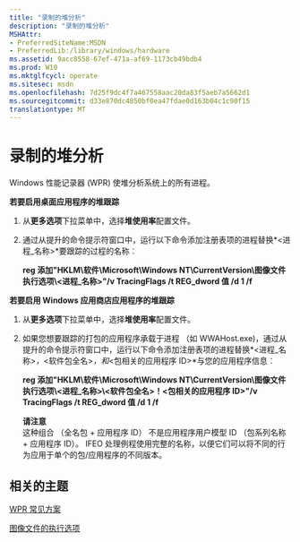 ```yaml
---
title: "录制的堆分析"
description: "录制的堆分析"
MSHAttr:
- PreferredSiteName:MSDN
- PreferredLib:/library/windows/hardware
ms.assetid: 9acc8558-67ef-471a-af69-1173cb49bdb4
ms.prod: W10
ms.mktglfcycl: operate
ms.sitesec: msdn
ms.openlocfilehash: 7d25f9dc4f7a467558aac20da83f5aeb7a5662d1
ms.sourcegitcommit: d33e870dc4850bf0ea47fdae0d163b04c1c90f15
translationtype: MT
---
```

# <a name="recording-for-heap-analysis"></a>录制的堆分析


Windows 性能记录器 (WPR) 使堆分析系统上的所有进程。

**若要启用桌面应用程序的堆跟踪**

1.  从**更多选项**下拉菜单中，选择**堆使用率**配置文件。

2.  通过从提升的命令提示符窗口中，运行以下命令添加注册表项的进程替换*&lt;进程\_名称&gt;*要跟踪的过程的名称︰

    **reg 添加"HKLM\\软件\\Microsoft\\Windows NT\\CurrentVersion\\图像文件执行选项\\&lt;进程\_名称&gt;"/v TracingFlags /t REG\_dword 值 /d 1 /f**

**若要启用 Windows 应用商店应用程序的堆跟踪**

1.  从**更多选项**下拉菜单中，选择**堆使用率**配置文件。

2.  如果您想要跟踪的打包的应用程序承载于进程 （如 WWAHost.exe)，通过从提升的命令提示符窗口中，运行以下命令添加注册表项的进程替换*&lt;进程\_名称&gt;*，*&lt;软件包全名&gt;*，和*&lt;包相关的应用程序 ID&gt;*与您的应用程序信息︰

    **reg 添加"HKLM\\软件\\Microsoft\\Windows NT\\CurrentVersion\\图像文件执行选项\\&lt;进程\_名称&gt;\\&lt;软件包全名&gt;！&lt;包相关的应用程序 ID&gt;"/v TracingFlags /t REG\_dword 值 /d 1 /f**

    **请注意**  
    这种组合 （全名包 + 应用程序 ID） 不是应用程序用户模型 ID （包系列名称 + 应用程序 ID）。 IFEO 处理例程使用完整的名称，以便它们可以将不同的行为应用于单个的包/应用程序的不同版本。

     

## <a name="related-topics"></a>相关的主题


[WPR 常见方案](windows-performance-recorder-common-scenarios.md)

[图像文件的执行选项](http://go.microsoft.com/fwlink/p/?LinkId=268419)

 

 







